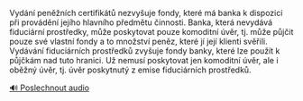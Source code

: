 
Vydání peněžních certifikátů nezvyšuje fondy, které má banka k dispozici při provádění jejího hlavního předmětu činnosti. Banka, která nevydává fiduciární prostředky, může poskytovat pouze komoditní úvěr, tj. může půjčit pouze své vlastní fondy a to množství peněz, které jí její klienti svěřili. Vydávání fiduciárních prostředků zvyšuje fondy banky, které lze použít k půjčkám nad tuto hranici. Už nemusí poskytovat jen komoditní úvěr, ale i oběžný úvěr, tj. úvěr poskytnutý z emise fiduciárních prostředků.

[🔊 Poslechnout audio](/data/7-paragraphs/audio/chapter_80/para_008-Vydn-pennch-certifikt-nezvyuje-fondy-kter.mp3)

